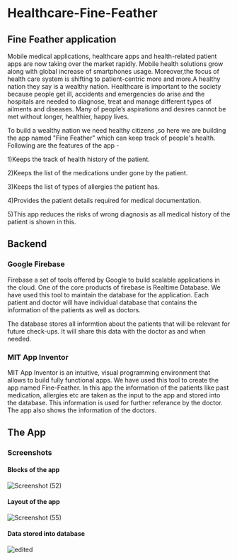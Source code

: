 # Healthcare-Fine-Feather
## Fine Feather application
Mobile medical applications, healthcare apps and health-related patient apps are now taking over the market rapidly. Mobile health solutions grow along with global increase of smartphones usage. Moreover,the focus of health care system is shifting to patient-centric more and more.A healthy nation they say is a wealthy nation. Healthcare is important to the society because people get ill, accidents and emergencies do arise and the hospitals are needed to diagnose, treat and manage different types of ailments and diseases. Many of people’s aspirations and desires cannot be met without longer, healthier, happy lives. 

To build a wealthy nation we need healthy citizens ,so here we are building the app named "Fine Feather" which can keep track of people's health. Following are the features of the app -

1)Keeps the track of health history of the patient.

2)Keeps the list of the medications under gone by the patient.

3)Keeps the list of types of allergies the patient has.

4)Provides the patient details required for medical documentation.

5)This app reduces the risks of wrong diagnosis as all medical history of the patient is shown in this.

## Backend
### Google Firebase
Firebase a set of tools offered by Google to build scalable applications in the cloud. One of the core products of firebase is Realtime Database. We have used this tool to maintain the database for the application. Each patient and doctor will have individual database that contains the information of the patients as well as doctors.

The database stores all informtion about the patients that will be relevant for future check-ups. It will share this data with the doctor as and when needed.
### MIT App Inventor
MIT App Inventor is an intuitive, visual programming environment that allows to build fully functional apps. We have used this tool to create the app named Fine-Feather. In this app the information of the patients like past medication, allergies etc are taken as the input to the app and stored into the database. This information is used for further referance by the doctor. The app also shows the information of the doctors.


## The App

### Screenshots

#### Blocks of the app

![Screenshot (52)](https://user-images.githubusercontent.com/62421629/77229444-04616b00-6bb4-11ea-8db7-de106f44ddc6.png)


#### Layout of the app
![Screenshot (55)](https://user-images.githubusercontent.com/62421629/77229514-7934a500-6bb4-11ea-9e81-56337ed0d8cb.png)


#### Data stored into database
![edited](https://user-images.githubusercontent.com/62421629/77229453-1e02b280-6bb4-11ea-8fa3-3999bd1faade.png)



